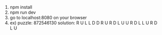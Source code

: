 1. npm install
2. npm run dev
3. go to localhost:8080 on your browser
4. ex) puzzle: 872546130 solution: R U L L D D R U R D L U U R D L L U R D L U 